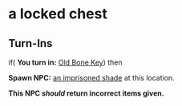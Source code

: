 # a locked chest
## Turn-Ins





if( **You turn in:** [Old Bone Key](/item/31758)) then


**Spawn NPC:**  [an imprisoned shade](/npc/160002) at this location.

**This NPC *should* return incorrect items given.**

